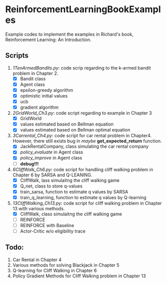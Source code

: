 # ReinforcementLearningBookExamples
Example codes to implement the examples in Richard's book, 
Reinforcement Learning: An Introduction.

## Scripts
1. *1TenArmedBandits.py*: code scrip regarding to the k-armed bandit problem 
in Chapter 2.
    - [x] Bandit class
    - [x] Agent class
    - [x] epsilon-greedy algorithm
    - [x] optimistic initial values
    - [x] ucb
    - [x] gradient algorithm

2. *2GridWorld_Ch3.py*: code script regarding to example in Chapter 3
    - [x] GridWorld
    - [x] values estimated based on Bellman equation
    - [x] values estimated based on Bellman optimal equation
    
3. *3Carrental_Ch4.py*: code script for car rental problem in Chapter4.
However, there still exists bug in *maybe* **get_expected_return** function.
    - [x] JackRentalCompany, class simulating the car rental company
    - [x] *policy_evaluate* in Agent class
    - [x] *policy_improve* in Agent class
    - [ ] **debug!!!**
    
4. *6CliffWalk_Ch6.py*: code script for handling cliff walking problem in 
Chapter 6 by SARSA and Q-LEANING.
    - [x] CliffWalk, lass simulaitng the cliff walking game
    - [x] Q_net, class to store q-values
    - [x] train_sarsa, function to estimate q values by SARSA
    - [x] train_q_learning, function to estimate q values by Q-learning
    
5. *13CliffWalking_Ch13.py*: code script for cliff walking problem in Chapter 13 with
various methods.
    - [x] CliffWalk, class simulaitng the cliff walking game
    - [ ] REINFORCE
    - [ ] REINFORCE with Baseline
    - [ ] Actor-Critic w/o eligibility trace

## Todo:
1. Car Rental in Chapter 4
2. Various methods for solving Blackjack in Chapter 5
3. Q-learning for Cliff Walking in Chapter 6
4. Policy Gradient Methods for Cliff Walking problem in Chapter 13
